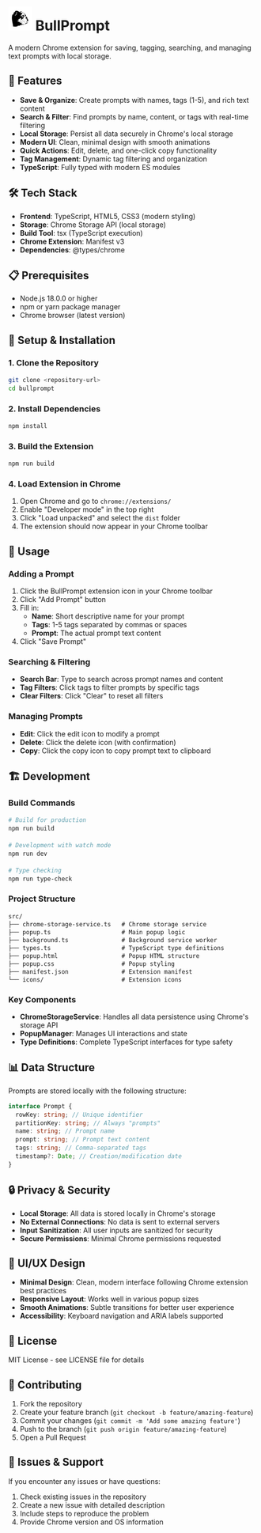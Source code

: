 # ![Bulldog](./src/icons/icon48.png) BullPrompt

A modern Chrome extension for saving, tagging, searching, and managing text prompts with local storage.

## 🚀 Features

- **Save & Organize**: Create prompts with names, tags (1-5), and rich text content
- **Search & Filter**: Find prompts by name, content, or tags with real-time filtering
- **Local Storage**: Persist all data securely in Chrome's local storage
- **Modern UI**: Clean, minimal design with smooth animations
- **Quick Actions**: Edit, delete, and one-click copy functionality
- **Tag Management**: Dynamic tag filtering and organization
- **TypeScript**: Fully typed with modern ES modules

## 🛠️ Tech Stack

- **Frontend**: TypeScript, HTML5, CSS3 (modern styling)
- **Storage**: Chrome Storage API (local storage)
- **Build Tool**: tsx (TypeScript execution)
- **Chrome Extension**: Manifest v3
- **Dependencies**: @types/chrome

## 📋 Prerequisites

- Node.js 18.0.0 or higher
- npm or yarn package manager
- Chrome browser (latest version)

## 🔧 Setup & Installation

### 1. Clone the Repository

```bash
git clone <repository-url>
cd bullprompt
```

### 2. Install Dependencies

```bash
npm install
```

### 3. Build the Extension

```bash
npm run build
```

### 4. Load Extension in Chrome

1. Open Chrome and go to `chrome://extensions/`
2. Enable "Developer mode" in the top right
3. Click "Load unpacked" and select the `dist` folder
4. The extension should now appear in your Chrome toolbar

## 🎯 Usage

### Adding a Prompt

1. Click the BullPrompt extension icon in your Chrome toolbar
2. Click "Add Prompt" button
3. Fill in:
   - **Name**: Short descriptive name for your prompt
   - **Tags**: 1-5 tags separated by commas or spaces
   - **Prompt**: The actual prompt text content
4. Click "Save Prompt"

### Searching & Filtering

- **Search Bar**: Type to search across prompt names and content
- **Tag Filters**: Click tags to filter prompts by specific tags
- **Clear Filters**: Click "Clear" to reset all filters

### Managing Prompts

- **Edit**: Click the edit icon to modify a prompt
- **Delete**: Click the delete icon (with confirmation)
- **Copy**: Click the copy icon to copy prompt text to clipboard

## 🏗️ Development

### Build Commands

```bash
# Build for production
npm run build

# Development with watch mode
npm run dev

# Type checking
npm run type-check
```

### Project Structure

```
src/
├── chrome-storage-service.ts   # Chrome storage service
├── popup.ts                    # Main popup logic
├── background.ts               # Background service worker
├── types.ts                    # TypeScript type definitions
├── popup.html                  # Popup HTML structure
├── popup.css                   # Popup styling
├── manifest.json               # Extension manifest
└── icons/                      # Extension icons
```

### Key Components

- **ChromeStorageService**: Handles all data persistence using Chrome's storage API
- **PopupManager**: Manages UI interactions and state
- **Type Definitions**: Complete TypeScript interfaces for type safety

## 📊 Data Structure

Prompts are stored locally with the following structure:

```typescript
interface Prompt {
  rowKey: string; // Unique identifier
  partitionKey: string; // Always "prompts"
  name: string; // Prompt name
  prompt: string; // Prompt text content
  tags: string; // Comma-separated tags
  timestamp?: Date; // Creation/modification date
}
```

## 🔒 Privacy & Security

- **Local Storage**: All data is stored locally in Chrome's storage
- **No External Connections**: No data is sent to external servers
- **Input Sanitization**: All user inputs are sanitized for security
- **Secure Permissions**: Minimal Chrome permissions requested

## 🎨 UI/UX Design

- **Minimal Design**: Clean, modern interface following Chrome extension best practices
- **Responsive Layout**: Works well in various popup sizes
- **Smooth Animations**: Subtle transitions for better user experience
- **Accessibility**: Keyboard navigation and ARIA labels supported

## 📝 License

MIT License - see LICENSE file for details

## 🤝 Contributing

1. Fork the repository
2. Create your feature branch (`git checkout -b feature/amazing-feature`)
3. Commit your changes (`git commit -m 'Add some amazing feature'`)
4. Push to the branch (`git push origin feature/amazing-feature`)
5. Open a Pull Request

## 🐛 Issues & Support

If you encounter any issues or have questions:

1. Check existing issues in the repository
2. Create a new issue with detailed description
3. Include steps to reproduce the problem
4. Provide Chrome version and OS information
